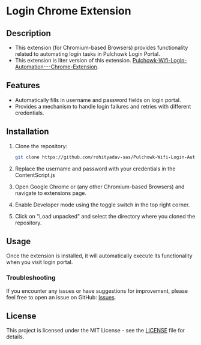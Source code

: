 # Login Chrome Extension

## Description

- This extension (for Chromium-based Browsers) provides functionality related to automating login tasks in Pulchowk Login Portal.
- This extension is liter version of this extension. [Pulchowk-Wifi-Login-Automation---Chrome-Extension](https://github.com/rohityadav-sas/Pulchowk-Wifi-Login-Automation---Chrome-Extension).

## Features

- Automatically fills in username and password fields on login portal.
- Provides a mechanism to handle login failures and retries with different credentials.

## Installation

1. Clone the repository:

    ```bash
    git clone https://github.com/rohityadav-sas/Pulchowk-Wifi-Login-Automation-Lite
    ```
2. Replace the username and password with your credentials in the ContentScript.js
2. Open Google Chrome or (any other Chromium-based Browsers) and navigate to extensions page.
3. Enable Developer mode using the toggle switch in the top right corner.
4. Click on "Load unpacked" and select the directory where you cloned the repository.

## Usage

Once the extension is installed, it will automatically execute its functionality when you visit login portal.

### Troubleshooting

If you encounter any issues or have suggestions for improvement, please feel free to open an issue on GitHub: [Issues](https://github.com/rohityadav-sas/Pulchowk-Wifi-Login-Automation-Lite/issues).

## License

This project is licensed under the MIT License - see the [LICENSE](LICENSE) file for details.
